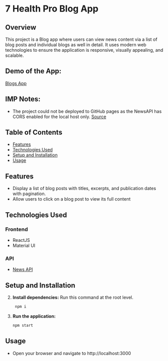 # 7 Health Pro Blog App

## Overview

This project is a Blog app where users can view news content via a list of blog posts and individual blogs as well in detail. It uses modern web technologies to ensure the application is responsive, visually appealing, and scalable.


## Demo of the App:

   [Blogs App](https://youtu.be/UPcOSEqlcO0)

## IMP Notes:

- The project could not be deployed to GitHub pages as the NewsAPI has CORS enabled for the local host only. [Source](https://newsapi.org/pricing)

## Table of Contents

- [Features](#features)
- [Technologies Used](#technologies-used)
- [Setup and Installation](#setup-and-installation)
- [Usage](#usage)

## Features

- Display a list of blog posts with titles, excerpts, and publication dates with pagination.
- Allow users to click on a blog post to view its full content

## Technologies Used

### Frontend

- ReactJS
- Material UI

### API 

- [News API](https://newsapi.org/)

## Setup and Installation

2. **Install dependencies:**
   Run this command at the root level.
   ```sh
    npm i
3. **Run the application:**
   
   ```sh
   npm start

## Usage

- Open your browser and navigate to http://localhost:3000



